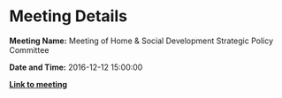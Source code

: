 # Meeting Details

**Meeting Name:** Meeting of Home & Social Development Strategic Policy Committee

**Date and Time:** 2016-12-12 15:00:00

**<a href="https://www.limerick.ie/council/whats-on/meeting-home-social-development-strategic-policy-committee-3" target="_blank">Link to meeting</a>**
